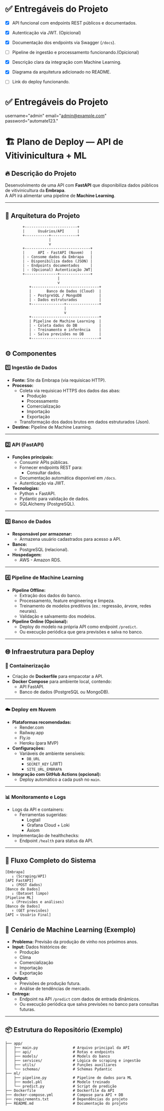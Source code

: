 

# ✅ Entregáveis do Projeto

- [x] API funcional com endpoints REST públicos e documentados.
- [x] Autenticação via JWT. (Opicional)
- [x] Documentação dos endpoints via Swagger (`/docs`).
- [ ] Pipeline de ingestão e processamento funcionando.(Opicional)
- [x] Descrição clara da integração com Machine Learning.
- [x] Diagrama da arquitetura adicionado no README.
- [ ] Link do deploy funcionando.



# ✅ Entregáveis do Projeto


username="admin"
email="admin@example.com"
password="automate123."




# 🏗️ Plano de Deploy — API de Vitivinicultura + ML

## 🔥 Descrição do Projeto
Desenvolvimento de uma API com **FastAPI** que disponibiliza dados públicos de vitivinicultura da **Embrapa**.  
A API irá alimentar uma pipeline de **Machine Learning**.

---

## 🚀 Arquitetura do Projeto

```plaintext
        +------------------------+
        |      Usuários/API      |
        +-----------+------------+
                    |
                    v
        +------------------------------+
        |      API - FastAPI (Nuvem)   |
        | - Consome dados da Embrapa   |
        | - Disponibiliza dados (JSON) |
        | - Endpoints documentados     |
        | - (Opcional) Autenticação JWT|
        +---------------+--------------+
                        |
                        v
           +-------------------------------+
           |       Banco de Dados (Cloud)  |
           | - PostgreSQL / MongoDB        |
           | - Dados estruturados          |
           +---------------+---------------+
                           |
                           v
           +-------------------------------+
           | Pipeline de Machine Learning  |
           | - Coleta dados do DB          |
           | - Treinamento e inferência    |
           | - Salva previsões no DB       |
           +-------------------------------+
```

## ⚙️ Componentes

### 1️⃣ Ingestão de Dados
- **Fonte:** Site da Embrapa (via requisicao HTTP).
- **Processo:**
  - Coleta via requisicao HTTPS dos dados das abas:
    - Produção
    - Processamento
    - Comercialização
    - Importação
    - Exportação
  - Transformação dos dados brutos em dados estruturados (Json).
- **Destino:** Pipeline de Machine Learning.

---

### 2️⃣ API (FastAPI)
- **Funções principais:**
  - Consumir APIs públicas.
  - Fornecer endpoints REST para:
    - Consultar dados.
  - Documentação automática disponível em `/docs`.
  - Autenticação via JWT.
- **Tecnologias:**
  - Python + FastAPI.
  - Pydantic para validação de dados.
  - SQLAlchemy (PostgreSQL).

---

### 3️⃣ Banco de Dados
- **Responsável por armazenar:**
  - Armazena usuário cadastrados para acesso a API.
- **Banco:**
  - PostgreSQL (relacional).
- **Hospedagem:**
  - AWS - Amazon RDS.

---

### 4️⃣ Pipeline de Machine Learning
- **Pipeline Offline:**
  - Extração dos dados do banco.
  - Processamento, feature engineering e limpeza.
  - Treinamento de modelos preditivos (ex.: regressão, árvore, redes neurais).
  - Validação e salvamento dos modelos.
- **Pipeline Online (Opcional):**
  - Deploy do modelo na própria API como endpoint `/predict`.
  - Ou execução periódica que gera previsões e salva no banco.

---

## 🌐 Infraestrutura para Deploy

### 🚢 Containerização
- Criação de **Dockerfile** para empacotar a API.
- **Docker Compose** para ambiente local, contendo:
  - API FastAPI.
  - Banco de dados (PostgreSQL ou MongoDB).

---

### ☁️ Deploy em Nuvem
- **Plataformas recomendadas:**
  - Render.com
  - Railway.app
  - Fly.io
  - Heroku (para MVP)
- **Configurações:**
  - Variáveis de ambiente sensíveis:
    - `DB_URL`
    - `SECRET_KEY` (JWT)
    - `SITE_URL_EMBRAPA`
- **Integração com GitHub Actions (opcional):**
  - Deploy automático a cada push no `main`.

---

### 📊 Monitoramento e Logs
- Logs da API e containers:
  - Ferramentas sugeridas:
    - Logtail
    - Grafana Cloud + Loki
    - Axiom
- Implementação de healthchecks:
  - Endpoint `/health` para status da API.

---

## 🔗 Fluxo Completo do Sistema

```plaintext
[Embrapa] 
   ↓ (Scraping/API)
[API FastAPI]
   ↓ (POST dados)
[Banco de Dados]
   ↓ (Dataset limpo)
[Pipeline ML]
   ↓ (Previsões e análises)
[Banco de Dados]
   ↑ (GET previsões)
[API → Usuário Final]

```

## 🧠 Cenário de Machine Learning (Exemplo)

- **Problema:** Previsão da produção de vinho nos próximos anos.
- **Input:** Dados históricos de:
  - Produção
  - Clima
  - Comercialização
  - Importação
  - Exportação
- **Output:**
  - Previsões de produção futura.
  - Análise de tendências de mercado.
- **Entrega:**
  - Endpoint na API `/predict` com dados de entrada dinâmicos.
  - Ou execução periódica que salva previsões no banco para consultas futuras.

---

## 📦 Estrutura do Repositório (Exemplo)

```plaintext
├── app/
│   ├── main.py                # Arquivo principal da API
│   ├── api/                   # Rotas e endpoints
│   ├── models/                # Models do banco
│   ├── services/              # Lógica de scraping e ingestão
│   ├── utils/                 # Funções auxiliares
│   └── schemas/               # Schemas Pydantic
├── ml/
│   ├── pipeline.py            # Pipeline de dados para ML
│   ├── model.pkl              # Modelo treinado
│   └── predict.py             # Script de predição
├── Dockerfile                 # Dockerfile da API
├── docker-compose.yml         # Compose para API + DB
├── requirements.txt           # Dependências do projeto
├── README.md                  # Documentação do projeto
```


